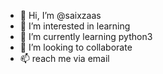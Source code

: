 - 👋 Hi, I’m @saixzaas
- 👀 I’m interested in learning
- 🌱 I’m currently learning python3
- 💞️ I’m looking to collaborate
- 📫 reach me via email

<!---
saixzaas/saixzaas is a ✨ special ✨ repository because its `README.md` appears on your GitHub profile.
You can click the Preview link to take a look at your changes.
--->
